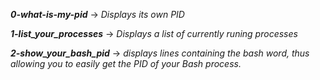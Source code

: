 ***0-what-is-my-pid*** -> *Displays its own PID*

***1-list_your_processes*** -> *Displays a list of currently runing processes*

***2-show_your_bash_pid*** -> *displays lines containing the bash word, thus allowing you to easily get the PID of your Bash process.*
